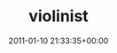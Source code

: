 ---
title:		"violinist"
mediatype:		"upload"
description:		"TBC"
date:		"2011-01-10 21:33:35+00:00"
album:		"music"
filename:		"violinist.md"
series:		""
cl_public_id:		"music/violinist"
cl_version:		1497004916
format:		"tiff"
bytes:		1577524
width:		964
height:		1440
exposure_mode:		"Manual"
program:		"Manual"
aperture:		"10.0"
focal_length:		"150.0 mm"
iso:		"320"
shutter_speed:		"1/30"
metering:		"Spot"
flash:		"Fired, Return detected"
white_balance:		"Custom"
colour_temp:		"4400"
has_crop:		"false"
orientation:		"Horizontal (normal)"
camera_model:		"NIKON D200"
lens_info:		"55-200mm f/4-5.6"
artist:		"No artist info"
x_resolution:		"300"
y_resolution:		"300"
---